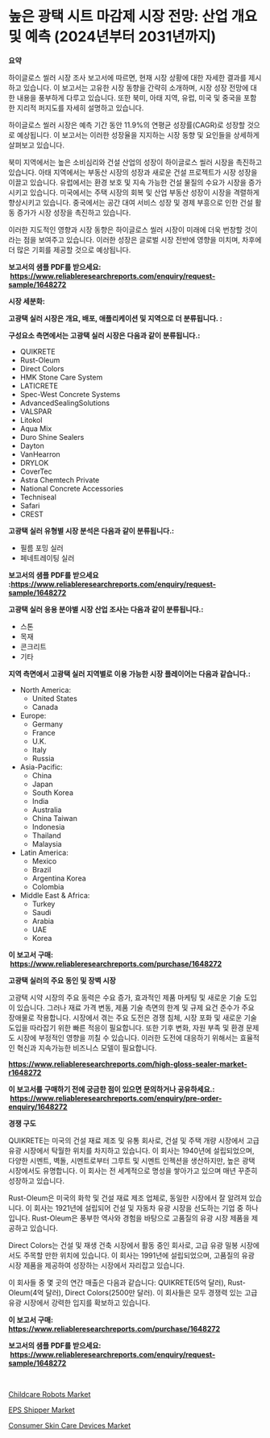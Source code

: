 <p><h1>높은 광택 시트 마감제 시장 전망: 산업 개요 및 예측 (2024년부터 2031년까지)</h1></p><p><strong>요약</strong></p>
<p><p>하이글로스 씰러 시장 조사 보고서에 따르면, 현재 시장 상황에 대한 자세한 결과를 제시하고 있습니다. 이 보고서는 고유한 시장 동향을 간략히 소개하며, 시장 성장 전망에 대한 내용을 풍부하게 다루고 있습니다. 또한 북미, 아태 지역, 유럽, 미국 및 중국을 포함한 지리적 퍼지도를 자세히 설명하고 있습니다.</p><p>하이글로스 씰러 시장은 예측 기간 동안 11.9%의 연평균 성장률(CAGR)로 성장할 것으로 예상됩니다. 이 보고서는 이러한 성장율을 지지하는 시장 동향 및 요인들을 상세하게 살펴보고 있습니다.</p><p>북미 지역에서는 높은 소비심리와 건설 산업의 성장이 하이글로스 씰러 시장을 촉진하고 있습니다. 아태 지역에서는 부동산 시장의 성장과 새로운 건설 프로젝트가 시장 성장을 이끌고 있습니다. 유럽에서는 환경 보호 및 지속 가능한 건설 물질의 수요가 시장을 증가시키고 있습니다. 미국에서는 주택 시장의 회복 및 산업 부동산 성장이 시장을 격렬하게 향상시키고 있습니다. 중국에서는 공간 대여 서비스 성장 및 경제 부흥으로 인한 건설 활동 증가가 시장 성장을 촉진하고 있습니다.</p><p>이러한 지도적인 영향과 시장 동향은 하이글로스 씰러 시장이 미래에 더욱 번창할 것이라는 점을 보여주고 있습니다. 이러한 성장은 글로벌 시장 전반에 영향을 미치며, 차후에 더 많은 기회를 제공할 것으로 예상됩니다.</p></p>
<p><strong>보고서의 샘플 PDF를 받으세요: &nbsp;<a href="https://www.reliableresearchreports.com/enquiry/request-sample/1648272">https://www.reliableresearchreports.com/enquiry/request-sample/1648272</a></strong></p>
<p><strong>시장 세분화:</strong></p>
<p><strong> 고광택 실러 시장은 개요, 배포, 애플리케이션 및 지역으로 더 분류됩니다. :</strong></p>
<p><strong>구성요소 측면에서는 고광택 실러 시장은 다음과 같이 분류됩니다.:</strong></p>
<p><ul><li>QUIKRETE</li><li>Rust-Oleum</li><li>Direct Colors</li><li>HMK Stone Care System</li><li>LATICRETE</li><li>Spec-West Concrete Systems</li><li>AdvancedSealingSolutions</li><li>VALSPAR</li><li>Litokol</li><li>Aqua Mix</li><li>Duro Shine Sealers</li><li>Dayton</li><li>VanHearron</li><li>DRYLOK</li><li>CoverTec</li><li>Astra Chemtech Private</li><li>National Concrete Accessories</li><li>Techniseal</li><li>Safari</li><li>CREST</li></ul></p>
<p><strong> 고광택 실러 유형별 시장 분석은 다음과 같이 분류됩니다.:</strong></p>
<p><ul><li>필름 포밍 실러</li><li>페네트레이팅 실러</li></ul></p>
<p><strong>보고서의 샘플 PDF를 받으세요 :<a href="https://www.reliableresearchreports.com/enquiry/request-sample/1648272">https://www.reliableresearchreports.com/enquiry/request-sample/1648272</a></strong></p>
<p><strong> 고광택 실러 응용 분야별 시장 산업 조사는 다음과 같이 분류됩니다.:</strong></p>
<p><ul><li>스톤</li><li>목재</li><li>콘크리트</li><li>기타</li></ul></p>
<p><strong>지역 측면에서 고광택 실러 지역별로 이용 가능한 시장 플레이어는 다음과 같습니다.:</strong></p>
<p><ul>
    <li>
        North America:
        <ul>
            <li>United States</li>
            <li>Canada</li>
        </ul>
    </li>
    <li>
        Europe:
        <ul>
            <li>Germany</li>
            <li>France</li>
            <li>U.K.</li>
            <li>Italy</li>
            <li>Russia</li>
        </ul>
    </li>
    <li>
        Asia-Pacific:
        <ul>
            <li>China</li>
            <li>Japan</li>
            <li>South Korea</li>
            <li>India</li>
            <li>Australia</li>
            <li>China Taiwan</li>
            <li>Indonesia</li>
            <li>Thailand</li>
            <li>Malaysia</li>
        </ul>
    </li>
    <li>
        Latin America:
        <ul>
            <li>Mexico</li>
            <li>Brazil</li>
            <li>Argentina Korea</li>
            <li>Colombia</li>
        </ul>
    </li>
    <li>
        Middle East & Africa:
        <ul>
            <li>Turkey</li>
            <li>Saudi</li>
            <li>Arabia</li>
            <li>UAE</li>
            <li>Korea</li>
        </ul>
    </li>
    </ul></p>
<p><strong>이 보고서 구매: &nbsp;<a href="https://www.reliableresearchreports.com/purchase/1648272">https://www.reliableresearchreports.com/purchase/1648272</a></strong></p>
<p><strong>고광택 실러의 주요 동인 및 장벽 시장</strong></p>
<p><p>고광택 시약 시장의 주요 동력은 수요 증가, 효과적인 제품 마케팅 및 새로운 기술 도입이 있습니다. 그러나 재료 가격 변동, 제품 기술 측면의 한계 및 규제 요건 준수가 주요 장애물로 작용합니다. 시장에서 겪는 주요 도전은 경쟁 침체, 시장 포화 및 새로운 기술 도입을 따라잡기 위한 빠른 적응이 필요합니다. 또한 기후 변화, 자원 부족 및 환경 문제도 시장에 부정적인 영향을 끼칠 수 있습니다. 이러한 도전에 대응하기 위해서는 효율적인 혁신과 지속가능한 비즈니스 모델이 필요합니다.</p></p>
<p><strong><a href="https://www.reliableresearchreports.com/high-gloss-sealer-market-r1648272">https://www.reliableresearchreports.com/high-gloss-sealer-market-r1648272</a></strong></p>
<p><strong>이 보고서를 구매하기 전에 궁금한 점이 있으면 문의하거나 공유하세요.: &nbsp;<a href="https://www.reliableresearchreports.com/enquiry/pre-order-enquiry/1648272">https://www.reliableresearchreports.com/enquiry/pre-order-enquiry/1648272</a></strong></p>
<p><strong>경쟁 구도</strong></p>
<p><p>QUIKRETE는 미국의 건설 재료 제조 및 유통 회사로, 건설 및 주택 개량 시장에서 고급 유광 시장에서 탁월한 위치를 차지하고 있습니다. 이 회사는 1940년에 설립되었으며, 다양한 시멘트, 벽돌, 시멘트로부터 그루트 및 시멘트 인젝션을 생산하지만, 높은 광택 시장에서도 유명합니다. 이 회사는 전 세계적으로 명성을 쌓아가고 있으며 매년 꾸준히 성장하고 있습니다.</p><p>Rust-Oleum은 미국의 화학 및 건설 재료 제조 업체로, 동일한 시장에서 잘 알려져 있습니다. 이 회사는 1921년에 설립되어 건설 및 자동차 유광 시장을 선도하는 기업 중 하나입니다. Rust-Oleum은 풍부한 역사와 경험을 바탕으로 고품질의 유광 시장 제품을 제공하고 있습니다.</p><p>Direct Colors는 건설 및 재생 건축 시장에서 활동 중인 회사로, 고급 유광 밀봉 시장에서도 주목할 만한 위치에 있습니다. 이 회사는 1991년에 설립되었으며, 고품질의 유광 시장 제품을 제공하여 성장하는 시장에서 자리잡고 있습니다.</p><p>이 회사들 중 몇 곳의 연간 매출은 다음과 같습니다: QUIKRETE(5억 달러), Rust-Oleum(4억 달러), Direct Colors(2500만 달러). 이 회사들은 모두 경쟁력 있는 고급 유광 시장에서 강력한 입지를 확보하고 있습니다.</p></p>
<p><strong>이 보고서 구매: &nbsp; <a href="https://www.reliableresearchreports.com/purchase/1648272">https://www.reliableresearchreports.com/purchase/1648272</a></strong></p>
<p><strong>보고서의 샘플 PDF를 받으세요: &nbsp;<a href="https://www.reliableresearchreports.com/enquiry/request-sample/1648272">https://www.reliableresearchreports.com/enquiry/request-sample/1648272</a></strong><strong></strong></p>
<p>&nbsp;</p>
<p><p><a href="https://www.linkedin.com/pulse/childcare-robots-market-outlook-industry-overview-forecast-8lsic?trackingId=MncxLyVf3soHAplqeZDLbw%3D%3D">Childcare Robots Market</a></p><p><a href="https://www.linkedin.com/pulse/eps-shipper-market-trends-analysis-forecasted-period-tpsdc?trackingId=pXPhail72PReftl0aFo3Vw%3D%3D">EPS Shipper Market</a></p><p><a href="https://www.linkedin.com/pulse/consumer-skin-care-devices-market-size-reveals-best-sofgc?trackingId=Bi4ggoCshL3pk6HZrVMg1Q%3D%3D">Consumer Skin Care Devices Market</a></p></p>